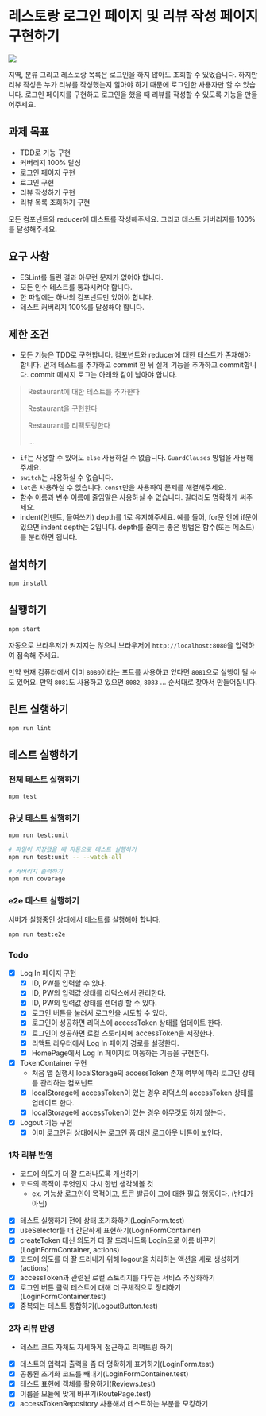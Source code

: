 # 레스토랑 로그인 페이지 및 리뷰 작성 페이지 구현하기

![](https://user-images.githubusercontent.com/14071105/87226953-4c5e0500-c3d2-11ea-9054-4b66bfe74e80.gif)

지역, 분류 그리고 레스토랑 목록은 로그인을 하지 않아도 조회할 수 있었습니다. 하지만 리뷰 작성은 누가 리뷰를 작성했는지 알아야 하기 때문에 로그인한 사용자만 할 수 있습니다. 로그인 페이지를 구현하고 로그인을 했을 때 리뷰를 작성할 수 있도록 기능을 만들어주세요.

## 과제 목표

- TDD로 기능 구현
- 커버리지 100% 달성
- 로그인 페이지 구현
- 로그인 구현
- 리뷰 작성하기 구현
- 리뷰 목록 조회하기 구현

모든 컴포넌트와 reducer에 테스트를 작성해주세요. 그리고 테스트 커버리지를 100%를 달성해주세요.

## 요구 사항

- ESLint를 돌린 결과 아무런 문제가 없어야 합니다.
- 모든 인수 테스트를 통과시켜야 합니다.
- 한 파일에는 하나의 컴포넌트만 있어야 합니다.
- 테스트 커버리지 100%를 달성해야 합니다.

## 제한 조건

- 모든 기능은 TDD로 구현합니다. 컴포넌트와 reducer에 대한 테스트가 존재해야 합니다. 먼저 테스트를 추가하고 commit 한 뒤 실제 기능을 추가하고 commit합니다. commit 메시지 로그는 아래와 같이 남아야 합니다.

> Restaurant에 대한 테스트를 추가한다
>
> Restaurant을 구현한다
>
> Restaurant를 리팩토링한다
>
> ...

* `if`는 사용할 수 있어도 `else` 사용하실 수 없습니다. `GuardClauses` 방법을 사용해주세요.
* `switch`는 사용하실 수 없습니다.
* `let`은 사용하실 수 없습니다. `const`만을 사용하여 문제를 해결해주세요.
* 함수 이름과 변수 이름에 줄임말은 사용하실 수 없습니다. 길더라도 명확하게 써주세요.
* indent(인덴트, 들여쓰기) depth를 1로 유지해주세요.
예를 들어, for문 안에 if문이 있으면 indent depth는 2입니다.
depth를 줄이는 좋은 방법은 함수(또는 메소드)를 분리하면 됩니다.

## 설치하기

```bash
npm install
```

## 실행하기

```bash
npm start
```

자동으로 브라우저가 켜지지는 않으니 브라우저에 `http://localhost:8080`을 입력하여 접속해 주세요.  

만약 현재 컴퓨터에서 이미 `8080`이라는 포트를 사용하고 있다면 `8081`으로 실행이 될 수도 있어요. 만약 `8081`도 사용하고 있으면 `8082`, `8083` ... 순서대로 찾아서 만들어집니다.

## 린트 실행하기

```bash
npm run lint
```

## 테스트 실행하기

### 전체 테스트 실행하기

```bash
npm test
```

### 유닛 테스트 실행하기

```bash
npm run test:unit

# 파일이 저장됐을 때 자동으로 테스트 실행하기
npm run test:unit -- --watch-all

# 커버리지 출력하기
npm run coverage
```

### e2e 테스트 실행하기

서버가 실행중인 상태에서 테스트를 실행해야 합니다.

```bash
npm run test:e2e
```

### Todo
- [X] Log In 페이지 구현
  - [X] ID, PW를 입력할 수 있다.
  - [X] ID, PW의 입력값 상태를 리덕스에서 관리한다.
  - [X] ID, PW의 입력값 상태를 렌더링 할 수 있다.
  - [X] 로그인 버튼을 눌러서 로그인을 시도할 수 있다.
  - [X] 로그인이 성공하면 리덕스에 accessToken 상태를 업데이트 한다.
  - [X] 로그인이 성공하면 로컬 스토리지에 accessToken을 저장한다.
  - [X] 리액트 라우터에서 Log In 페이지 경로를 설정한다.
  - [X] HomePage에서 Log In 페이지로 이동하는 기능을 구현한다.

- [X] TokenContainer 구현
  - 처음 앱 실행시 localStorage의 accessToken 존재 여부에 따라 로그인 상태를 관리하는 컴포넌트
  - [X] localStorage에 accessToken이 있는 경우 리덕스의 accessToken 상태를 업데이트 한다.
  - [X] localStorage에 accessToken이 있는 경우 아무것도 하지 않는다.

- [X] Logout 기능 구현
  - [X] 이미 로그인된 상태에서는 로그인 폼 대신 로그아웃 버튼이 보인다.

### 1차 리뷰 반영
- 코드에 의도가 더 잘 드러나도록 개선하기
- 코드의 목적이 무엇인지 다시 한번 생각해볼 것
  - ex. 기능상 로그인이 목적이고, 토큰 발급이 그에 대한 필요 행동이다. (반대가 아님)
- [X] 테스트 실행하기 전에 상태 초기화하기(LoginForm.test)
- [X] useSelector를 더 간단하게 표현하기(LoginFormContainer)
- [X] createToken 대신 의도가 더 잘 드러나도록 Login으로 이름 바꾸기(LoginFormContainer, actions)
- [X] 코드에 의도를 더 잘 드러내기 위해 logout을 처리하는 액션을 새로 생성하기(actions)
- [X] accessToken과 관련된 로컬 스토리지를 다루는 서비스 추상화하기
- [X] 로그인 버튼 클릭 테스트에 대해 더 구체적으로 정리하기(LoginFormContainer.test)
- [X] 중복되는 테스트 통합하기(LogoutButton.test)

### 2차 리뷰 반영
- 테스트 코드 자체도 자세하게 접근하고 리팩토링 하기
- [X] 테스트의 입력과 출력을 좀 더 명확하게 표기하기(LoginForm.test)
- [X] 공통된 초기화 코드를 빼내기(LoginFormContainer.test)
- [X] 테스트 표현에 객체를 활용하기(Reviews.test)
- [X] 이름을 모듈에 맞게 바꾸기(RoutePage.test)
- [X] accessTokenRepository 사용해서 테스트하는 부분을 모킹하기
